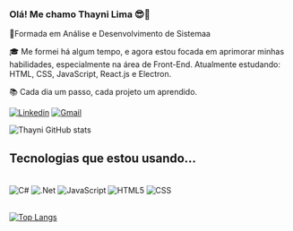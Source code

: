 ### Olá! Me chamo Thayni Lima 😎👋 

🏅Formada em Análise e Desenvolvimento de Sistemaa

🎓 Me formei há algum tempo, e agora estou focada em aprimorar minhas habilidades, especialmente na área de Front-End. Atualmente estudando: HTML, CSS, JavaScript, React.js e Electron.

📚 Cada dia um passo, cada projeto um aprendido.



[![Linkedin](https://img.shields.io/badge/LinkedIn-0077B5?style=for-the-badge&logo=linkedin&logoColor=white)](https://www.linkedin.com/in/thayni-lima-0a3b6a235/)
[![Gmail](https://img.shields.io/badge/Gmail-D14836?style=for-the-badge&logo=gmail&logoColor=white)](https://mail.google.com/mail/u/0/?hl=pt-BR#inbox)


![Thayni GitHub stats](https://github-readme-stats.vercel.app/api?username=ThayniLima&show_icons=true&theme=radical)

## Tecnologias que estou usando...

<div style="display: inline_block"><br/>
  <img align="center" alt="C#" src="https://img.shields.io/badge/C%23-239120?style=for-the-badge&logo=c-sharp&logoColor=white" /> 
  <img align="center" alt=".Net" src="https://img.shields.io/badge/.NET-5C2D91?style=for-the-badge&logo=.net&logohttps:Color=white" /> 
  <img align="center" alt="JavaScript" src="https://img.shields.io/badge/JavaScript-323330?style=for-the-badge&logo=javascript&logoColor=F7DF1E" /> 
  <img align="center" alt="HTML5" src="https://img.shields.io/badge/HTML5-E34F26?style=for-the-badge&logo=html5&logoColor=white" /> 
  <img align="center" alt="CSS" src="https://img.shields.io/badge/CSS3-1572B6?style=for-the-badge&logo=css3&logoColor=white" /> 
  </div><br>

  [![Top Langs](https://github-readme-stats.vercel.app/api/top-langs/?username=ThayniLima&layout=compact)](https://github.com/anuraghazra/github-readme-stats)
